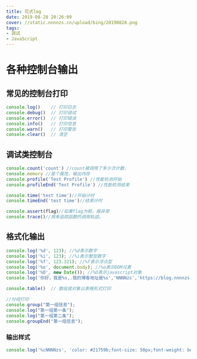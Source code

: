 ```yaml
---
title: 花式log
date: 2019-08-28 20:26:09
cover: //static.nnnnzs.cn/upload/bing/20190828.png
tags: 
- 调试
- JavaScript
---
```

# 各种控制台输出
## 常见的控制台打印
```Javascript
console.log()    // 打印日志
console.debug()  // 打印调试
console.error()  // 打印错误
console.info()   // 打印信息
console.warn()   // 打印警告
console.clear()  // 清空


```
## 调试类控制台
```Javascript
console.count('count') //count被调用了多少次计数，
console.memory //是个属性，输出内存
console.profile('Test Profile') //性能检测开始
console.profileEnd('Test Profile') //性能检测结束

console.time('test time')//开始计时
console.timeEnd('test time')//结束计时

console.assert(flag)//如果flag为假，报异常
console.trace()//用来追踪函数的调用轨迹。
```
## 格式化输出

```javascript
console.log('%d', 123); //%d表示数字
console.log('%i', 123); //%i表示整型数字
console.log('%f', 123.321); //%f表示浮点型
console.log('%o', document.body); //%o表示DOM元素
console.log('%O', new Date()); //%O表示javascript对象
console.log('你好，我是%s,.我的博客地址是%s','NNNNzs','https://blog.nnnnzs.cn')

console.table()  // 数组或对象以表格形式打印

//分组打印
console.group("第一组信息");
console.log("第一组第一条");
console.log("第一组第二条");
console.groupEnd("第一组信息");
```
### 输出样式
```Javascript
console.log('%cNNNNzs', 'color: #21759b;font-size: 50px;font-weight: bold;display:inline-block;');
```

<script>        
        console.log('%cNNNNzs', 'color: #21759b;font-size: 50px;font-weight: bold;display:inline-block;');
</script>